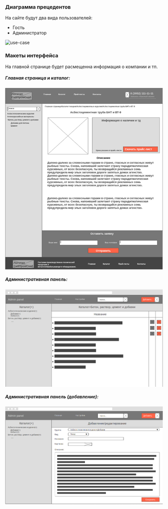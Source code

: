 ### Диаграмма прецедентов 

На сайте будут два вида пользователей:
- Гость
- Администратор

![](https://yuml.me/cd706026 "use-case")

### Макеты интерфейса 
На главной странице будет расмещенна информация о компании и тп.
##### Главная страница и каталог:
![](https://github.com/supAer0/lab3/blob/master/documents/img/2-catalog.png "Catalog")
##### Административная панель:
![](https://github.com/supAer0/lab3/blob/master/documents/img/mockup1.png "AdminPage")
##### Административная панель (добавление):
![](https://github.com/supAer0/lab3/blob/master/documents/img/mockup2.png "AdminPage")



